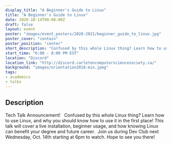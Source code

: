 ```yaml
---
display_title: "A Beginner's Guide to Linux"
title: "A Beginner's Guide to Linux"
date: 2020-10-14T00:00:00Z
draft: false
layout: event
poster: "images/event_posters/2020-2021/beginner_guide_to_linux.jpg"
poster_cover: "contain"
poster_position: "center"
short_description: "Confused by this whole Linux thing? Learn how to use Linux, and why you should know how to use it in the first place!⁣ This talk will cover a live installation, beginner usage, and how knowing Linux can benefit your degree and future career.⁣"
start_time: "6:00 - 8:00 PM EST"
location: "Discord"
location_link: "http://discord.carletoncomputersciencesociety.ca/"
background: "images/orientation2018-min.jpeg"
tags:
- academics
- talks
---
```


## Description

Tech Talk Announcement! ⁣
⁣
Confused by this whole Linux thing? Learn how to use Linux, and why you should know how to use it in the first place!⁣ This talk will cover a live installation, beginner usage, and how knowing Linux can benefit your degree and future career.⁣
⁣
Join us during Dev Club next Wednesday, Oct. 14th starting at 6pm to watch. Hope to see you there!
